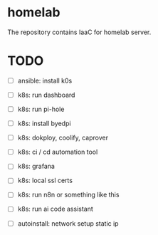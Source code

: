 # homelab

The repository contains IaaC for homelab server.

# TODO
- [ ] ansible: install k0s
- [ ] k8s: run dashboard
- [ ] k8s: run pi-hole
- [ ] k8s: install byedpi
- [ ] k8s: dokploy, coolify, caprover
- [ ] k8s: ci / cd automation tool
- [ ] k8s: grafana
- [ ] k8s: local ssl certs
- [ ] k8s: run n8n or something like this
- [ ] k8s: run ai code assistant
- [ ] autoinstall: network setup static ip

